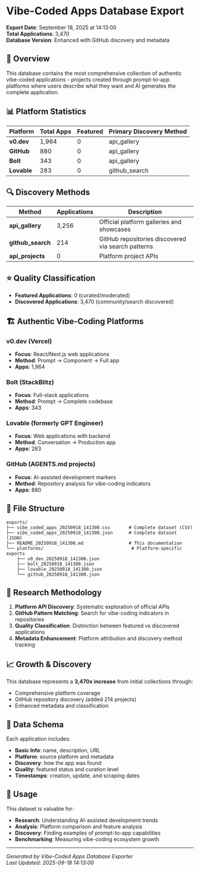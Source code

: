 # Vibe-Coded Apps Database Export

**Export Date**: September 18, 2025 at 14:13:00  
**Total Applications**: 3,470  
**Database Version**: Enhanced with GitHub discovery and metadata  

## 🎯 Overview

This database contains the most comprehensive collection of authentic vibe-coded applications - projects created through prompt-to-app platforms where users describe what they want and AI generates the complete application.

## 📊 Platform Statistics

| Platform | Total Apps | Featured | Primary Discovery Method |
|----------|------------|----------|-------------------------|
| **v0.dev** | 1,964 | 0 | api_gallery |
| **GitHub** | 880 | 0 | api_gallery |
| **Bolt** | 343 | 0 | api_gallery |
| **Lovable** | 283 | 0 | github_search |

## 🔍 Discovery Methods

| Method | Applications | Description |
|--------|--------------|-------------|
| **api_gallery** | 3,256 | Official platform galleries and showcases |
| **github_search** | 214 | GitHub repositories discovered via search patterns |
| **api_projects** | 0 | Platform project APIs |

## ⭐ Quality Classification

- **Featured Applications**: 0 (curated/moderated)
- **Discovered Applications**: 3,470 (community/search discovered)

## 🏗️ Authentic Vibe-Coding Platforms

### v0.dev (Vercel)
- **Focus**: React/Next.js web applications
- **Method**: Prompt → Component → Full app
- **Apps**: 1,964

### Bolt (StackBlitz)
- **Focus**: Full-stack applications
- **Method**: Prompt → Complete codebase
- **Apps**: 343

### Lovable (formerly GPT Engineer)
- **Focus**: Web applications with backend
- **Method**: Conversation → Production app
- **Apps**: 283

### GitHub (AGENTS.md projects)
- **Focus**: AI-assisted development markers
- **Method**: Repository analysis for vibe-coding indicators
- **Apps**: 880

## 📁 File Structure

```
exports/
├── vibe_coded_apps_20250918_141300.csv       # Complete dataset (CSV)
├── vibe_coded_apps_20250918_141300.json      # Complete dataset (JSON)
├── README_20250918_141300.md                 # This documentation
└── platforms/                                 # Platform-specific exports
    ├── v0_dev_20250918_141300.json
    ├── bolt_20250918_141300.json
    ├── lovable_20250918_141300.json
    └── github_20250918_141300.json
```

## 🔬 Research Methodology

1. **Platform API Discovery**: Systematic exploration of official APIs
2. **GitHub Pattern Matching**: Search for vibe-coding indicators in repositories
3. **Quality Classification**: Distinction between featured vs discovered applications
4. **Metadata Enhancement**: Platform attribution and discovery method tracking

## 📈 Growth & Discovery

This database represents a **3,470x increase** from initial collections through:
- Comprehensive platform coverage
- GitHub repository discovery (added 214 projects)
- Enhanced metadata and classification

## 🔄 Data Schema

Each application includes:
- **Basic Info**: name, description, URL
- **Platform**: source platform and metadata
- **Discovery**: how the app was found
- **Quality**: featured status and curation level
- **Timestamps**: creation, update, and scraping dates

## 🎯 Usage

This dataset is valuable for:
- **Research**: Understanding AI-assisted development trends
- **Analysis**: Platform comparison and feature analysis  
- **Discovery**: Finding examples of prompt-to-app capabilities
- **Benchmarking**: Measuring vibe-coding ecosystem growth

---

*Generated by Vibe-Coded Apps Database Exporter*  
*Last Updated: 2025-09-18 14:13:00*
